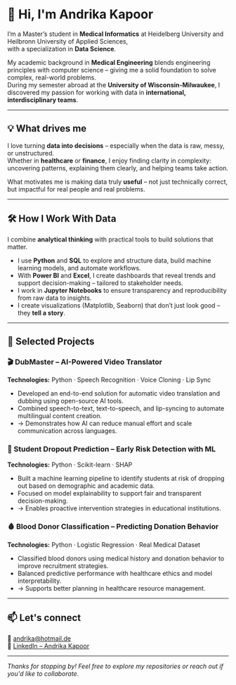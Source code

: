 # 👋 Hi, I'm Andrika Kapoor

I’m a Master’s student in **Medical Informatics** at Heidelberg University and Heilbronn University of Applied Sciences,  
with a specialization in **Data Science**.

My academic background in **Medical Engineering** blends engineering principles with computer science – giving me a solid foundation to solve complex, real-world problems.  
During my semester abroad at the **University of Wisconsin-Milwaukee**, I discovered my passion for working with data in **international, interdisciplinary teams**.

---

## 💡 What drives me

I love turning **data into decisions** – especially when the data is raw, messy, or unstructured.  
Whether in **healthcare** or **finance**, I enjoy finding clarity in complexity: uncovering patterns, explaining them clearly, and helping teams take action.

What motivates me is making data truly **useful** – not just technically correct, but impactful for real people and real problems.

---

## 🛠️ How I Work With Data

I combine **analytical thinking** with practical tools to build solutions that matter.

- I use **Python** and **SQL** to explore and structure data, build machine learning models, and automate workflows.
- With **Power BI** and **Excel**, I create dashboards that reveal trends and support decision-making – tailored to stakeholder needs.
- I work in **Jupyter Notebooks** to ensure transparency and reproducibility from raw data to insights.
- I create visualizations (Matplotlib, Seaborn) that don’t just look good – they **tell a story**.

---

## 🚀 Selected Projects

### 🎬 DubMaster – AI-Powered Video Translator  
**Technologies:** Python · Speech Recognition · Voice Cloning · Lip Sync  
- Developed an end-to-end solution for automatic video translation and dubbing using open-source AI tools.  
- Combined speech-to-text, text-to-speech, and lip-syncing to automate multilingual content creation.  
- → Demonstrates how AI can reduce manual effort and scale communication across languages.

### 🧠 Student Dropout Prediction – Early Risk Detection with ML  
**Technologies:** Python · Scikit-learn · SHAP  
- Built a machine learning pipeline to identify students at risk of dropping out based on demographic and academic data.  
- Focused on model explainability to support fair and transparent decision-making.  
- → Enables proactive intervention strategies in educational institutions.

### 🩸 Blood Donor Classification – Predicting Donation Behavior  
**Technologies:** Python · Logistic Regression · Real Medical Dataset  
- Classified blood donors using medical history and donation behavior to improve recruitment strategies.  
- Balanced predictive performance with healthcare ethics and model interpretability.  
- → Supports better planning in healthcare resource management.

---

## 📫 Let's connect

📧 andrika@hotmail.de  
🔗 [LinkedIn – Andrika Kapoor](https://www.linkedin.com/in/andrika-kapoor)

---

*Thanks for stopping by! Feel free to explore my repositories or reach out if you'd like to collaborate.*
